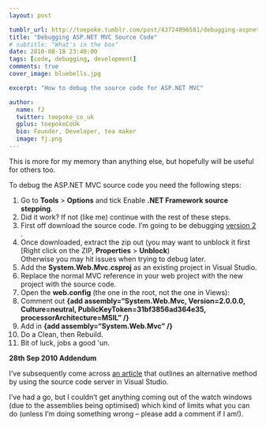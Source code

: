 ```yaml
---
layout: post

tumblr_url: http://toepoke.tumblr.com/post/43724096581/debugging-aspnet-mvc-source-code
title: "Debugging ASP.NET MVC Source Code"
# subtitle: "What's in the box"
date: 2010-08-18 23:40:00
tags: [code, debugging, development]
comments: true
cover_image: bluebells.jpg

excerpt: "How to debug the source code for ASP.NET MVC"

author:
  name: fJ
  twitter: toepoke_co_uk
  gplus: toepokeCoUk 
  bio: Founder, Developer, tea maker
  image: fj.png
---
```


This is more for my memory than anything else, but hopefully will be useful for others too.

To debug the ASP.NET MVC source code you need the following steps:

1. Go to **Tools** > **Options** and tick Enable **.NET Framework source stepping**.
1. Did it work? If not (like me) continue with the rest of these steps.
1. First off download the source code. I’m going to be debugging [version 2](http://aspnet.codeplex.com/releases/view/41742) .
1. Once downloaded, extract the zip out (you may want to unblock it first [Right click on the ZIP, **Properties** > **Unblock**)
	<br/>Otherwise you may hit issues when trying to debug later.
1. Add the **System.Web.Mvc.csproj** as an existing project in Visual Studio.
1. Replace the normal MVC reference in your web project with the new project with the source code.
1. Open the **web.config** (the one in the root, not the one in Views):
1. Comment out **{add assembly=“System.Web.Mvc, Version=2.0.0.0, Culture=neutral, PublicKeyToken=31bf3856ad364e35, processorArchitecture=MSIL” /}**
1. Add in **{add assembly=“System.Web.Mvc” /}**
1. Do a Clean, then Rebuild.
1. Bit of luck, jobs a good 'un.

**28th Sep 2010 Addendum**

I’ve subsequently come across [an article](http://weblogs.asp.net/gunnarpeipman/stepping-into-asp-net-mvc-source-code-with-visual-studio-debugger) that outlines an alternative method by using the source code server in Visual Studio.

I’ve had a go, but I couldn’t get anything coming out of the watch windows (due to the assemblies being optimised) which kind of limits what you can do (unless I’m doing something wrong – please add a comment if I am!).


